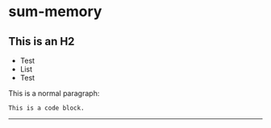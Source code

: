 sum-memory
==========

This is an H2
-------------

-   Test
-   List
-   Test
 
This is a normal paragraph:

    This is a code block.
    
- - -